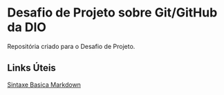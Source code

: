 # Desafio de Projeto sobre Git/GitHub da DIO
Repositória criado para o Desafio de Projeto.

## Links Úteis
[Sintaxe Basica Markdown](https://www.markdownguide.org/basic-syntax/)
